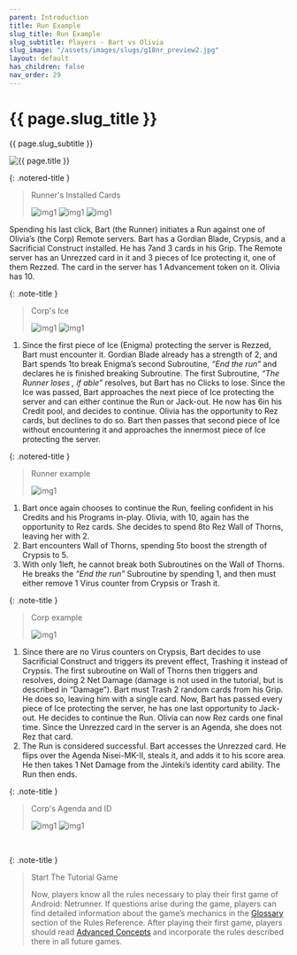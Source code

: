 ```yaml
---
parent: Introduction
title: Run Example
slug_title: Run Example
slug_subtitle: Players - Bart vs Olivia
slug_image: "/assets/images/slugs/g18nr_preview2.jpg"
layout: default
has_children: false
nav_order: 29
---
```

<div class="slug">
    <div class="title-container">
        <h1 class="page-slug_title">{{ page.slug_title }}</h1>
        <p class="page-slug_subtitle">{{ page.slug_subtitle }}</p>
    </div>
    <div class="image-container faded-left">
        <img src="{{ page.slug_image | relative_url }}" alt="{{ page.title }}" />
    </div>
</div>

{: .notered-title }
> Runner's Installed Cards
>
> ![img1](/assets/images/introduction/run_example/01043_gordian_blade.jpg)
> ![img1](/assets/images/introduction/run_example/01051_crypsis.jpg)
> ![img1](/assets/images/introduction/run_example/01048_sacrificial_construct.jpg)

Spending his last click, <span class="red-font-b">Bart</span> (the Runner) initiates a <span class="grey-font-b">Run</span> against one of <span class="blue-font-b">Olivia’s</span> (the Corp) <span class="grey-font-b">Remote</span> servers. <span class="red-font-b">Bart</span> has a <span class="red-font-b">Gordian Blade</span>, <span class="red-font-b">Crypsis</span>, and a <span class="red-font-b">Sacrificial Construct</span> installed. He has<span class="red-font-b"> 7</span><span class="nric-red credit"></span>and <span class="grey-font-b">3</span> cards in his <span class="grey-font-b">Grip</span>. The <span class="grey-font-b">Remote</span> server has an <span class="grey-font-b">Unrezzed</span> card in it and <span class="grey-font-b">3</span> pieces of <span class="grey-font-b">Ice</span> protecting it, one of them <span class="grey-font-b">Rezzed</span>. The card in the server has <span class="grey-font-b">1</span> <span class="grey-font-b">Advancement</span> token on it. <span class="blue-font-b">Olivia</span> has<span class="blue-font-b"> 10</span><span class="nric-blue credit"></span>.

{: .note-title }
> Corp's Ice
>
> ![img1](/assets/images/introduction/run_example/01111_enigma.jpg)
> ![img1](/assets/images/introduction/run_example/01078-wall-of-thorns.jpg)

1. Since the first piece of <span class="grey-font-b">Ice</span> (<span class="blue-font-b">Enigma</span>) protecting the server is <span class="grey-font-b">Rezzed</span>, <span class="red-font-b">Bart</span> must encounter it. <span class="red-font-b">Gordian Blade</span> already has a strength of <span class="grey-font-b">2</span>, and <span class="red-font-b">Bart</span> spends<span class="red-font-b"> 1</span><span class="nric-red credit"></span>to break <span class="blue-font-b">Enigma</span>’s second <span class="grey-font-b">Subroutine</span>, _“End the run”_ and declares he is finished breaking <span class="grey-font-b">Subroutine</span>. The first <span class="grey-font-b">Subroutine</span>, _“The Runner loses <span class="nric-grey click"></span>, if able”_ resolves, but <span class="red-font-b">Bart</span> has no <span class="grey-font-b">Clicks</span> to lose. Since the <span class="grey-font-b">Ice</span> was passed, <span class="red-font-b">Bart</span> approaches the next piece of <span class="grey-font-b">Ice</span> protecting the server and can either continue the <span class="grey-font-b">Run</span> or <span class="grey-font-b">Jack-out</span>. He now has<span class="red-font-b"> 6</span><span class="nric-red credit"></span>in his <span class="grey-font-b">Credit</span> pool, and decides to continue. <span class="blue-font-b">Olivia</span> has the opportunity to <span class="grey-font-b">Rez</span> cards, but declines to do so. <span class="red-font-b">Bart</span> then passes that second piece of <span class="grey-font-b">Ice</span> without encountering it and approaches the innermost piece of <span class="grey-font-b">Ice</span> protecting the server.

{: .notered-title }
> Runner example
> 
> ![img1](/assets/images/introduction/run_example/run-example-runner.jpg)

<ol class="custom-ol" style="--start: 2;">
<li>
<span class="red-font-b">Bart</span> once again chooses to continue the <span class="grey-font-b">Run</span>, feeling confident in his <span class="grey-font-b">Credits</span> and his <span class="grey-font-b">Programs</span> in-play. <span class="blue-font-b">Olivia</span>, with<span class="blue-font-b"> 10</span><span class="nric-blue credit"></span>, again has the opportunity to <span class="grey-font-b">Rez</span> cards. She decides to spend<span class="blue-font-b"> 8</span><span class="nric-blue credit"></span>to <span class="grey-font-b">Rez</span> <span class="blue-font-b">Wall of Thorns</span>, leaving her with<span class="blue-font-b"> 2</span><span class="nric-blue credit"></span>.
</li>
<li>
<span class="red-font-b">Bart</span> encounters <span class="blue-font-b">Wall of Thorns</span>, spending<span class="red-font-b"> 5</span><span class="nric-red credit"></span>to boost the strength of <span class="red-font-b">Crypsis</span> to <span class="grey-font-b">5</span>.
</li>
<li>
With only<span class="red-font-b"> 1</span><span class="nric-red credit"></span>left, he cannot break both <span class="grey-font-b">Subroutines</span> on the <span class="blue-font-b">Wall of Thorns</span>. He breaks the <i>“End the run”</i> <span class="grey-font-b">Subroutine</span> by spending<span class="red-font-b"> 1</span><span class="nric-red credit"></span>, and then must either remove <span class="grey-font-b">1</span> <span class="grey-font-b">Virus</span> counter from <span class="red-font-b">Crypsis</span> or <span class="grey-font-b">Trash</span> it.
</li>
</ol>

{: .note-title }
> Corp example
> 
> ![img1](/assets/images/introduction/run_example/run-example-corp_crop.jpg)

<ol class="custom-ol" style="--start: 5;">
<li>
Since there are no <span class="grey-font-b">Virus</span> counters on <span class="red-font-b">Crypsis</span>, <span class="red-font-b">Bart</span> decides to use <span class="red-font-b">Sacrificial Construct</span> and triggers its prevent effect, <span class="grey-font-b">Trashing</span> it instead of <span class="red-font-b">Crypsis</span>. The first subroutine on <span class="blue-font-b">Wall of Thorns</span> then triggers and resolves, doing <span class="grey-font-b">2</span> <span class="grey-font-b">Net Damage</span> (damage is not used in the tutorial, but is described in “Damage”). <span class="red-font-b">Bart</span> must <span class="grey-font-b">Trash</span> <span class="grey-font-b">2</span> random cards from his <span class="grey-font-b">Grip</span>. He does so, leaving him with a single card. Now, <span class="red-font-b">Bart</span> has passed every piece of <span class="grey-font-b">Ice</span> protecting the server, he has one last opportunity to <span class="grey-font-b">Jack-out</span>. He decides to continue the <span class="grey-font-b">Run</span>. <span class="blue-font-b">Olivia</span> can now <span class="grey-font-b">Rez</span> cards one final time. Since the <span class="grey-font-b">Unrezzed</span> card in the server is an <span class="grey-font-b">Agenda</span>, she does not <span class="grey-font-b">Rez</span> that card.
</li>
<li>The <span class="grey-font-b">Run</span> is considered successful. <span class="red-font-b">Bart</span> accesses the <span class="grey-font-b">Unrezzed</span> card. He flips over the <span class="grey-font-b">Agenda</span> Nisei-MK-II, steals it, and adds it to his score area. He then takes <span class="grey-font-b">1</span> <span class="grey-font-b">Net Damage</span> from the Jinteki’s identity card ability. The <span class="grey-font-b">Run</span> then ends.
</li>
</ol>

{: .note-title }
> Corp's Agenda and ID
>
> ![img1](/assets/images/introduction/run_example/01068-Nisei-MK-II.jpg)
> ![img1](/assets/images/introduction/run_example/01067-Jinteki-Personal-Evolution.jpg)

<br>

{: .note-title }
> Start The Tutorial Game
>
> Now, players know all the rules necessary to play their first game of Android: Netrunner. If questions arise during the game, players can find detailed information about the game’s mechanics in the [Glossary](/docs/glossary) section of the Rules Reference. After playing their first game, players should read [Advanced Concepts](/docs/advanced) and incorporate the rules described there in all future games.

<div class="nav-buttons">
  <a href="/docs/introduction/runners_turn" class="nav-button prev" aria-label="Previous page">
    <div class="nav-item"></div>
  </a>
  <a href="/docs/advanced" class="nav-button next" aria-label="Next page">
    <div class="nav-item"></div>
  </a>
</div>
